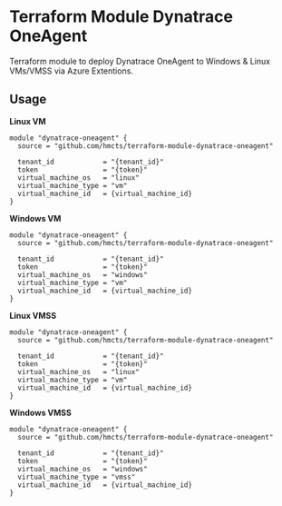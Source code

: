 # Terraform Module Dynatrace OneAgent

Terraform module to deploy Dynatrace OneAgent to Windows &amp; Linux VMs/VMSS via Azure Extentions.

Usage
------------

**Linux VM**
```
module "dynatrace-oneagent" {
  source = "github.com/hmcts/terraform-module-dynatrace-oneagent"

  tenant_id            = "{tenant_id}"
  token                = "{token}"
  virtual_machine_os   = "linux"
  virtual_machine_type = "vm"
  virtual_machine_id   = {virtual_machine_id}
}
```

**Windows VM**
```
module "dynatrace-oneagent" {
  source = "github.com/hmcts/terraform-module-dynatrace-oneagent"

  tenant_id            = "{tenant_id}"
  token                = "{token}"
  virtual_machine_os   = "windows"
  virtual_machine_type = "vm"
  virtual_machine_id   = {virtual_machine_id}
}
```

**Linux VMSS**
```
module "dynatrace-oneagent" {
  source = "github.com/hmcts/terraform-module-dynatrace-oneagent"

  tenant_id            = "{tenant_id}"
  token                = "{token}"
  virtual_machine_os   = "linux"
  virtual_machine_type = "vm"
  virtual_machine_id   = {virtual_machine_id}
}
```

**Windows VMSS**
```
module "dynatrace-oneagent" {
  source = "github.com/hmcts/terraform-module-dynatrace-oneagent"

  tenant_id            = "{tenant_id}"
  token                = "{token}"
  virtual_machine_os   = "windows"
  virtual_machine_type = "vmss"
  virtual_machine_id   = {virtual_machine_id}
}
```
